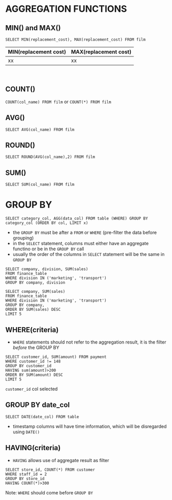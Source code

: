 # AGGREGATION FUNCTIONS

## MIN() and MAX()

```
SELECT MIN(replacement_cost), MAX(replacement_cost) FROM film
```

|**MIN(replacement cost)** |**MAX(replacement cost)**|
|----------|----------|
| xx    | xx    |
<br>

## COUNT()
`COUNT(col_name) FROM film` or `COUNT(*) FROM film`

## AVG()
`SELECT AVG(col_name) FROM film`

## ROUND()
`SELECT ROUND(AVG(col_name),2) FROM film`

## SUM()
`SELECT SUM(col_name) FROM film`


# GROUP BY

`SELECT category_col, AGG(data_col) FROM table (WHERE) GROUP BY category_col (ORDER BY col, LIMIT x)`
- the `GROUP BY` must be after a `FROM` or `WHERE` (pre-filter the data before grouping)
- in the `SELECT` statement, columns must either have an aggregate functino or be in the `GROUP BY` call
- usually the order of the columns in `SELECT` statement will be the same in `GROUP BY`

```
SELECT company, division, SUM(sales)
FROM finance_table
WHERE division IN ('marketing', 'transport')
GROUP BY company, division
```

```
SELECT company, SUM(sales)
FROM finance_table
WHERE division IN ('marketing', 'transport')
GROUP BY company,
ORDER BY SUM(sales) DESC
LIMIT 5
```

## WHERE(criteria)
- `WHERE` statements should not refer to the aggregation result, it is the filter _before_ the GROUP BY

```
SELECT customer_id, SUM(amount) FROM payment
WHERE customer_id != 148
GROUP BY customer_id
HAVING sum(amount)>200
ORDER BY SUM(amount) DESC
LIMIT 5
```
`customer_id` col selected 

## GROUP BY date_col

`SELECT DATE(date_col) FROM table`
- timestamp columns will have time information, which will be disregarded using `DATE()`


## HAVING(criteria)
- `HAVING` allows use of aggregate result as filter

```
SELECT store_id, COUNT(*) FROM customer
WHERE staff_id = 2
GROUP BY store_id
HAVING COUNT(*)>300
```
Note: `WHERE` should come before `GROUP BY`

